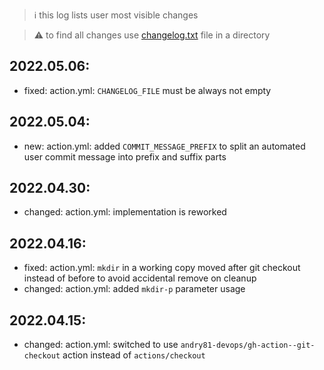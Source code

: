 > :information_source: this log lists user most visible changes

> :warning: to find all changes use [changelog.txt](https://github.com/andry81-devops/gh-action--accum-content/blob/master/changelog.txt) file in a directory

## 2022.05.06:
* fixed: action.yml: `CHANGELOG_FILE` must be always not empty

## 2022.05.04:
* new: action.yml: added `COMMIT_MESSAGE_PREFIX` to split an automated user commit message into prefix and suffix parts

## 2022.04.30:
* changed: action.yml: implementation is reworked

## 2022.04.16:
* fixed: action.yml: `mkdir` in a working copy moved after git checkout instead of before to avoid accidental remove on cleanup
* changed: action.yml: added `mkdir-p` parameter usage

## 2022.04.15:
* changed: action.yml: switched to use `andry81-devops/gh-action--git-checkout` action instead of `actions/checkout`
